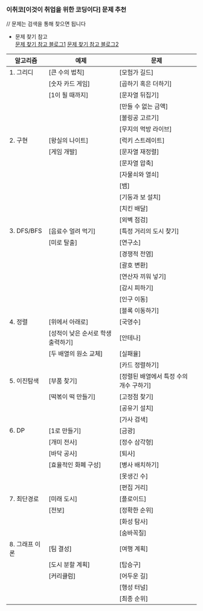 ### 이취코[이것이 취업을 위한 코딩이다] 문제 추천

// 문제는 검색을 통해 찾으면 됩니다
- 문제 찾기 참고<br>
[문제 찾기 참고 블로그1](https://velog.io/@subinmun1997/series/%EC%9D%B4%EC%BD%94%ED%85%8C)
[문제 찾기 참고 블로그2](https://blex.me/@mildsalmon/posts)

|알고리즘|예제|문제|
|------|---|---|
|1. 그리디|[큰 수의 법칙]|[모험가 길드]|
|       |[숫자 카드 게임]|[곱하기 혹은 더하기]|
|       |[1이 될 때까지]|[문자열 뒤집기]|
|       |           |[만들 수 없는 금액]|
|       |           |[볼링공 고르기]|
|       |           |[무지의 먹방 라이브]|
|2. 구현|[왕실의 나이트]|[럭키 스트레이트]|
|      |[게임 개발]|[문자열 재정렬]|
|       |           |[문자열 압축]|
|       |           |[자물쇠와 열쇠]|
|       |           |[뱀]|
|       |           |[기둥과 보 설치]|
|       |           |[치킨 배달]|
|       |           |[외벽 점검]|
|3. DFS/BFS|[음료수 얼려 먹기]|[특정 거리의 도시 찾기]|
|      |[미로 탈출]|[연구소]|
|       |           |[경쟁적 전염]|
|       |           |[괄호 변환]|
|       |           |[연산자 끼워 넣기]|
|       |           |[감시 피하기]|
|       |           |[인구 이동]|
|       |           |[블록 이동하기]|
|4. 정렬|[위에서 아래로]|[국영수]|
|      |[성적이 낮은 순서로 학생 출력하기]|[안테나]|
|      |[두 배열의 원소 교체]|[실패율]|
|       |           |[카드 정렬하기]|
|5. 이진탐색|[부품 찾기]|[정렬된 배열에서 특정 수의 개수 구하기]|
|      |[떡볶이 떡 만들기]|[고정점 찾기]|
|      |           |[공유기 설치]|
|      |            |[가사 검색]|
|6. DP|[1로 만들기]|[금광]|
|      |[개미 전사]|[정수 삼각형]|
|      |[바닥 공사]|[퇴사]|
|      |[효율적인 화폐 구성]|[병사 배치하기]|
|       |           |[못생긴 수]|
|       |           |[편집 거리]|
|7. 최단경로|[미래 도시]|[플로이드]|
|      |[전보]|[정확한 순위]|
|       |           |[화성 탐사]|
|       |           |[숨바꼭질]|
|8. 그래프 이론|[팀 결성]|[여행 계획]|
|       |[도시 분할 계획]|[탑승구]|
|       |[커리큘럼]|[어두운 길]|
|       |           |[행성 터널]|
|       |           |[최종 순위]|
